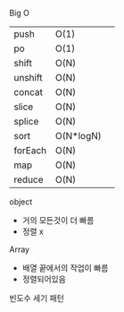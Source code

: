 Big O

|         |           |      |
| ------- | --------- | ---- |
| push    | O(1)      |      |
| po      | O(1)      |      |
| shift   | O(N)      |      |
| unshift | O(N)      |      |
| concat  | O(N)      |      |
| slice   | O(N)      |      |
| splice  | O(N)      |      |
| sort    | O(N*logN) |      |
| forEach | O(N)      |      |
| map     | O(N)      |      |
| reduce  | O(N)      |      |



object 

- 거의 모든것이 더 빠름
- 정렬 x

Array

- 배열 끝에서의 작업이 빠름
- 정렬되어있음 



빈도수 세기 패턴

  

